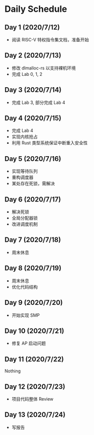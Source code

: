 # Daily Schedule

## Day 1 (2020/7/12)

- 阅读 RISC-V 特权指令集文档，准备开始

## Day 2 (2020/7/13)

- 修改 dlmalloc-rs 以支持裸机环境
- 完成 Lab 0, 1, 2

## Day 3 (2020/7/14)

- 完成 Lab 3, 部分完成 Lab 4

## Day 4 (2020/7/15)

- 完成 Lab 4
- 实现内核抢占
- 利用 Rust 类型系统保证中断重入安全性

## Day 5 (2020/7/16)

- 实现等待队列
- 重构调度器
- 某处存在死锁，需解决

## Day 6 (2020/7/17)

- 解决死锁
- 全局分配器锁
- 改进调度机制

## Day 7 (2020/7/18)

- 周末休息

## Day 8 (2020/7/19)

- 周末休息
- 优化代码结构

## Day 9 (2020/7/20)

- 开始实现 SMP

## Day 10 (2020/7/21)

- 修复 AP 启动问题

## Day 11 (2020/7/22)

Nothing

## Day 12 (2020/7/23)

- 项目代码整体 Review

## Day 13 (2020/7/24)

- 写报告
